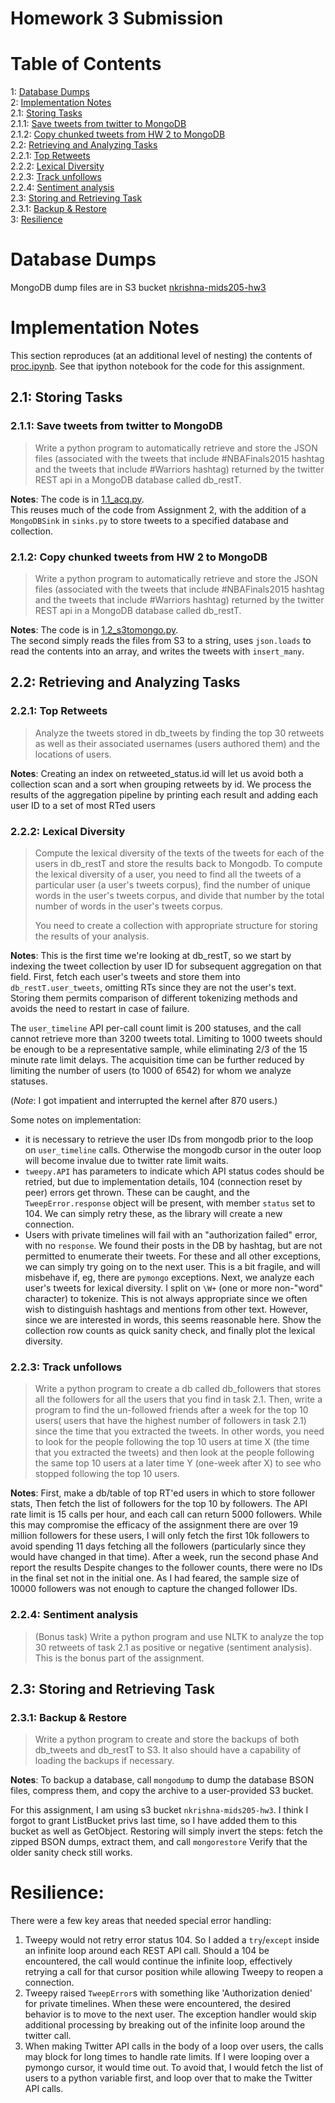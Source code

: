 # Homework 3 Submission
# Table of Contents

1: [Database Dumps](#toc_1)  
2: [Implementation Notes](#toc_2)  
2.1: [Storing Tasks](#toc_2.1)  
2.1.1: [Save tweets from twitter to MongoDB](#toc_2.1.1)  
2.1.2: [Copy chunked tweets from HW 2 to MongoDB](#toc_2.1.2)  
2.2: [Retrieving and Analyzing Tasks](#toc_2.2)  
2.2.1: [Top Retweets](#toc_2.2.1)  
2.2.2: [Lexical Diversity](#toc_2.2.2)  
2.2.3: [Track unfollows](#toc_2.2.3)  
2.2.4: [Sentiment analysis](#toc_2.2.4)  
2.3: [Storing and Retrieving Task](#toc_2.3)  
2.3.1: [Backup & Restore](#toc_2.3.1)  
3: [Resilience](#toc_3)

# Database Dumps
<a name='toc_1'></a>
MongoDB dump files are in S3 bucket [nkrishna-mids205-hw3](https://s3.amazonaws.com/nkrishna-mids205-hw3)

<a name='toc_2'></a>
# Implementation Notes
This section reproduces (at an additional level of nesting) the contents of [proc.ipynb](proc.ipynb). See that ipython notebook for the code for this assignment.

<a name='toc_2.1'></a>
## 2.1: Storing Tasks

<a name='toc_2.1.1'></a>
### 2.1.1: Save tweets from twitter to MongoDB

> Write a python program to automatically retrieve and store the JSON files (associated with the tweets that include #NBAFinals2015 hashtag and the tweets that include #Warriors hashtag) returned by the twitter REST api in a MongoDB database called db_restT. 

**Notes**: The code is in [1.1_acq.py](1.1_acq.py).  
This reuses much of the code from Assignment 2, with the addition of a `MongoDBSink` in `sinks.py` to store tweets to a specified database and collection.


<a name='toc_2.1.2'></a>
### 2.1.2: Copy chunked tweets from HW 2 to MongoDB

> Write a python program to automatically retrieve and store the JSON files (associated with the tweets that include #NBAFinals2015 hashtag and the tweets that include #Warriors hashtag) returned by the twitter REST api in a MongoDB database called db_restT. 

**Notes**: The code is in [1.2_s3tomongo.py](1.2_s3tomongo.py).  
The second simply reads the files from S3 to a string, uses `json.loads` to read the contents into an array, and writes the tweets with `insert_many`.

<a name='toc_2.2'></a>
## 2.2: Retrieving and Analyzing Tasks

<a name='toc_2.2.1'></a>
### 2.2.1: Top Retweets

> Analyze the tweets stored in db_tweets by finding the top 30 retweets as well as their associated usernames (users authored them) and the locations of users.

**Notes**: Creating an index on retweeted_status.id will let us avoid both a collection scan and a sort when grouping retweets by id.
We process the results of the aggregation pipeline by printing each result and adding each user ID to a set of most RTed users

<a name='toc_2.2.2'></a>
### 2.2.2: Lexical Diversity

> Compute the lexical diversity of the texts of the tweets for each of the users in db_restT and store the results back to Mongodb. To compute the lexical diversity of a user, you need to find all the tweets of a particular user (a user's tweets corpus), find the number of unique words in the user's tweets corpus, and divide that number by the total number of words in the user's tweets corpus.
> 
> You need to create a collection with appropriate structure for storing the results of your analysis.

**Notes**: This is the first time we're looking at db_restT, so we start by indexing the tweet collection by user ID for subsequent aggregation on that field.
First, fetch each user's tweets and store them into `db_restT.user_tweets`, omitting RTs since they are not the user's text.
Storing them permits comparison of different tokenizing methods and avoids the need to restart in case of failure.

The `user_timeline` API per-call count limit is 200 statuses, and the call cannot retrieve more than 3200 tweets total. Limiting to 1000 tweets should be enough to be a representative sample, while eliminating 2/3 of the 15 minute rate limit delays.  The acquisition time can be further reduced by limiting the number of users (to 1000 of 6542) for whom we analyze statuses.

(*Note*: I got impatient and interrupted the kernel after 870 users.)

Some notes on implementation:
* it is necessary to retrieve the user IDs from mongodb prior to the loop on `user_timeline` calls.  Otherwise the mongodb cursor in the outer loop will become invalue due to twitter rate limit waits.
* `tweepy.API` has parameters to indicate which API status codes should be retried, but due to implementation details, 104 (connection reset by peer) errors get thrown.  These can be caught, and the `TweepError.response` object will be present, with member `status` set to 104. We can simply retry these, as the library will create a new connection.
* Users with private timelines will fail with an "authorization failed" error, with no `response`.  We found their posts in the DB by hashtag, but are not permitted to enumerate their tweets. For these and all other exceptions, we can simply try going on to the next user.  This is a bit fragile, and will misbehave if, eg, there are `pymongo` exceptions.
Next, we analyze each user's tweets for lexical diversity.  I split on `\W+` (one or more non-"word" character) to tokenize.  This is not always appropriate since we often wish to distinguish hashtags and mentions from other text.  However, since we are interested in words, this seems reasonable here.
Show the collection row counts as quick sanity check, and finally plot the lexical diversity.

<a name='toc_2.2.3'></a>
### 2.2.3: Track unfollows

> Write a python program to create a db called db_followers that stores all the followers for all the users that you find in task 2.1. Then, write a program to find the un-followed friends after a week for the top 10 users( users that have the highest number of followers in task 2.1) since the time that you extracted the tweets. In other words, you need to look for the people following the top 10 users at time X (the time that you extracted the tweets) and then look at the people following the same top 10 users at a later time Y (one-week after X) to see who stopped following the top 10 users.

**Notes**: First, make a db/table of top RT'ed users in which to store follower stats,
Then fetch the list of followers for the top 10 by followers.
The API rate limit is 15 calls per hour, and each call can return 5000 followers.  While this may compromise the efficacy of the assignment there are over 19 million followers for these users, I will only fetch the first 10k followers to avoid spending 11 days fetching all the followers (particularly since they would have changed in that time).
After a week, run the second phase
And report the results
Despite changes to the follower counts, there were no IDs in the final set not in the initial one.  As I had feared, the sample size of 10000 followers was not enough to capture the changed follower IDs.

<a name='toc_2.2.4'></a>
### 2.2.4: Sentiment analysis

> (Bonus task) Write a python program and use NLTK to analyze the top 30 retweets of task 2.1 as positive or negative (sentiment analysis). This is the bonus part of the assignment.

<a name='toc_2.3'></a>
## 2.3: Storing and Retrieving Task

<a name='toc_2.3.1'></a>
### 2.3.1: Backup & Restore

> Write a python program to create and store the backups of both db_tweets and db_restT to S3. It also should have a capability of loading the backups if necessary.

**Notes**: To backup a database, call `mongodump` to dump the database BSON files, compress them, and copy the archive to a user-provided S3 bucket.

For this assignment, I am using s3 bucket `nkrishna-mids205-hw3`.  I think I forgot to grant ListBucket privs last time, so I have added them to this bucket as well as GetObject.
Restoring will simply invert the steps: fetch the zipped BSON dumps, extract them, and call `mongorestore`
Verify that the older sanity check still works.

# Resilience:
There were a few key areas that needed special error handling:
1. Tweepy would not retry error status 104.  So I added a `try`/`except` inside an infinite loop around each REST API call.  Should a 104 be encountered, the call would continue the infinite loop, effectively retrying a call for that cursor position while allowing Tweepy to reopen a connection.
2. Tweepy raised `TweepError`s with something like 'Authorization denied' for private timelines.  When these were encountered, the desired behavior is to move to the next user.  The exception handler would skip additional processing by breaking out of the infinite loop around the twitter call.
3. When making Twitter API calls in the body of a loop over users, the calls may block for long times to handle rate limits.  If I were looping over a pymongo cursor, it would time out.  To avoid that, I would fetch the list of users to a python variable first, and loop over that to make the Twitter API calls.
